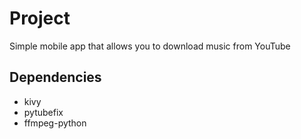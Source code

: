 # Project
Simple mobile app that allows you to download music from YouTube

## Dependencies
* kivy
* pytubefix
* ffmpeg-python